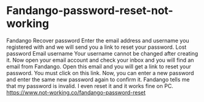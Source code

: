 # Fandango-password-reset-not-working
Fandango Recover password Enter the email address and username you registered with and we will send you a link to reset your password. Lost password Email username Your username cannot be changed after creating it. Now open your email account and check your inbox and you will find an email from Fandango. Open this email and you will get a link to reset your password. You must click on this link. Now, you can enter a new password and enter the same new password again to confirm it. Fandango tells me that my password is invalid. I even reset it and it works fine on PC. https://www.not-working.co/fandango-password-reset
